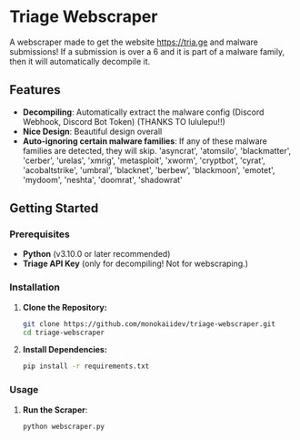 # Triage Webscraper

A webscraper made to get the website https://tria.ge and malware submissions! If a submission is over a 6 and it is part of a malware family, then it will automatically decompile it.

## Features

- **Decompiling**: Automatically extract the malware config (Discord Webhook, Discord Bot Token) (THANKS TO lululepu!!)
- **Nice Design**: Beautiful design overall
- **Auto-ignoring certain malware families**: If any of these malware families are detected, they will skip. 'asyncrat', 'atomsilo', 'blackmatter', 'cerber', 'urelas', 'xmrig', 'metasploit', 'xworm', 'cryptbot', 'cyrat', 'acobaltstrike', 'umbral', 'blacknet', 'berbew', 'blackmoon', 'emotet', 'mydoom', 'neshta', 'doomrat', 'shadowrat'

## Getting Started

### Prerequisites

- **Python** (v3.10.0 or later recommended)
- **Triage API Key** (only for decompiling! Not for webscraping.)

### Installation

1. **Clone the Repository:**
    ```bash
    git clone https://github.com/monokaiidev/triage-webscraper.git
    cd triage-webscraper
    ```

2. **Install Dependencies:**
    ```bash
    pip install -r requirements.txt
    ```

### Usage
1. **Run the Scraper**:
    ```bash
    python webscraper.py
    ```

